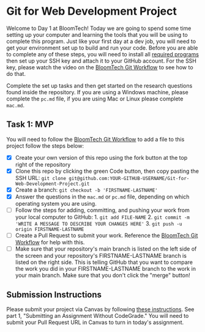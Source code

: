 # Git for Web Development Project

Welcome to Day 1 at BloomTech! Today we are going to spend some time setting up your computer and learning the tools that you will be using to complete this program. Just like your first day at a dev job, you will need to get your environment set up to build and run your code. Before you are able to complete any of these steps, you will need to install all [required programs](https://www.notion.so/bloomtech/4da087ea26dd441bbc8030198811150d?v=5c67662450d14d64b0b2b6d32b841fee) then set up your SSH key and attach it to your GitHub account. For the SSH key, please watch the video on the [BloomTech Git Workflow](https://bloomtech.notion.site/bloomtech/BloomTech-Git-Flow-Step-by-step-269f68ae3bf64eb689a8328715a179f9) to see how to do that.

Complete the set up tasks and then get started on the research questions found inside the repository. If you are using a Windows machine, please complete the `pc.md` file, if you are using Mac or Linux please complete `mac.md`.

## Task 1: MVP
You will need to follow the [BloomTech Git Workflow](https://bloomtech.notion.site/bloomtech/BloomTech-Git-Flow-Step-by-step-269f68ae3bf64eb689a8328715a179f9) to add a file to this project follow the steps below:

- [X] Create your own version of this repo using the fork button at the top right of the repository
- [X] Clone this repo by clicking the green Code button, then copy pasting the SSH URL: `git clone git@github.com:YOUR-GITHUB-USERNAME/Git-for-Web-Development-Project.git`
- [X] Create a branch: `git checkout -b 'FIRSTNAME-LASTNAME'`
- [X] Answer the questions in the `mac.md` or `pc.md` file, depending on which operating system you are using.
- [ ] Follow the steps for adding, committing, and pushing your work from your local computer to GitHub: 1. `git add FILE-NAME` 2. `git commit -m 'WRITE A MESSAGE TO DESCRIBE YOUR CHANGES HERE'` 3. `git push -u origin FIRSTNAME-LASTNAME`
- [ ] Create a Pull Request to submit your work. Reference the [BloomTech Git Workflow](https://bloomtech.notion.site/bloomtech/BloomTech-Git-Flow-Step-by-step-269f68ae3bf64eb689a8328715a179f9) for help with this.
- [ ] Make sure that your repository's main branch is listed on the left side of the screen and your repository's FIRSTNAME-LASTNAME branch is listed on the right side. This is telling GitHub that you want to compare the work you did in your FIRSTNAME-LASTNAME branch to the work in your main branch. Make sure that you don't click the "merge" button!

## Submission Instructions 

Please submit your project via Canvas by following [these instructions](https://bloomtech.notion.site/BloomTech-Git-Flow-Step-by-step-269f68ae3bf64eb689a8328715a179f9). See part 1, "Submitting an Assignment Without CodeGrade." You will need to submit your Pull Request URL in Canvas to turn in today's assignment.
